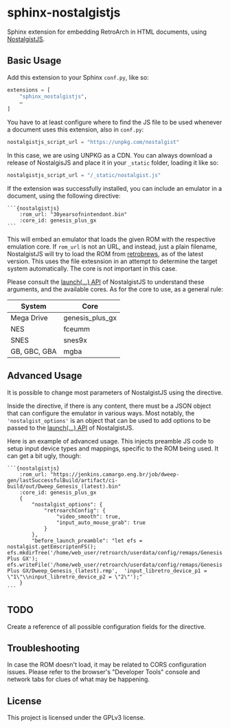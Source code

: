 # sphinx-nostalgistjs

Sphinx extension for embedding RetroArch in HTML documents, using [NostalgistJS](https://nostalgist.js.org/).

<!--ENGBR_SECTION
## Demo

Click to start. Use Z, X and the arrow keys.
This is emulating "flappybird.nes" on the "FCEUmm" core in RetroArch.

```{nostalgistjs}
    :rom_url: "flappybird.nes"
    :core_id: fceumm
    {
        'omit_attribution': true
    }
```
ENGBR_SECTION-->



## Basic Usage

Add this extension to your Sphinx `conf.py`, like so:

``` python
extensions = [
    "sphinx_nostalgistjs",
    ⋯
]
```

You have to at least configure where to find the JS file to be used whenever a document
uses this extension, also in `conf.py`:

``` python
nostalgistjs_script_url = "https://unpkg.com/nostalgist"
```

In this case, we are using UNPKG as a CDN. You can always download a release of NostalgisJS and place it
in your `_static` folder, loading it like so:

``` python
nostalgistjs_script_url = "/_static/nostalgist.js"
```

If the extension was successfully installed, you can include an emulator in a document, using the following directive:


    ```{nostalgistjs}
        :rom_url: "30yearsofnintendont.bin"
        :core_id: genesis_plus_gx
    ```

This will embed an emulator that loads the given ROM with the respective emulation core.
If `rom_url` is not an URL, and instead, just a plain filename, NostalgistJS will try to load the ROM from [retrobrews](https://retrobrews.github.io/), as of the latest version. This uses the file extesnsion in an attempt to determine the target system automatically. The core is not important in this case.

Please consult the [launch(...) API](https://nostalgist.js.org/apis/launch/) of NostalgistJS to understand these arguments, and the available cores. As for the core to use, as a general rule:

| System     | Core |
|------------|------|
| Mega Drive | genesis_plus_gx |
| NES        | fceumm |
| SNES       | snes9x |
| GB, GBC, GBA | mgba |

## Advanced Usage

It is possible to change most parameters of NostalgistJS using the directive.

Inside the directive, if there is any content, there must be a JSON object that can configure the
emulator in various ways. Most notably, the `'nostalgist_options'` is an object that
can be used to add options to be passed to the [launch(...) API](https://nostalgist.js.org/apis/launch/) of
NostalgistJS.

Here is an example of advanced usage.
This injects preamble JS code to setup input device types and mappings, specific to the ROM being used.
It can get a bit ugly, though:

    ```{nostalgistjs}
        :rom_url: "https://jenkins.camargo.eng.br/job/dweep-gen/lastSuccessfulBuild/artifact/ci-build/out/Dweep_Genesis_(latest).bin"
        :core_id: genesis_plus_gx
        {
            "nostalgist_options": {
                "retroarchConfig": {
                    "video_smooth": true,
                    "input_auto_mouse_grab": true
                }
            },
            "before_launch_preamble": "let efs = nostalgist.getEmscriptenFS(); efs.mkdirTree('/home/web_user/retroarch/userdata/config/remaps/Genesis Plus GX'); efs.writeFile('/home/web_user/retroarch/userdata/config/remaps/Genesis Plus GX/Dweep_Genesis_(latest).rmp',  'input_libretro_device_p1 = \"1\"\\ninput_libretro_device_p2 = \"2\"');"
        }
    ```

## TODO 

Create a reference of all possible configuration fields for the directive.

## Troubleshooting

In case the ROM doesn't load, it may be related to CORS configuration issues.
Please refer to the browser's "Developer Tools" console and network tabs for clues of
what may be happening.

## License

This project is licensed under the GPLv3 license.
